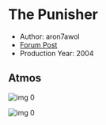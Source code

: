 # The Punisher

* Author: aron7awol
* [Forum Post](https://www.avsforum.com/threads/bass-eq-for-filtered-movies.2995212/post-56865024)
* Production Year: 2004

## Atmos

![img 0](https://i.imgur.com/jEyyaLM.jpg)

![img 0](https://i.imgur.com/bIAb2OL.jpg)

